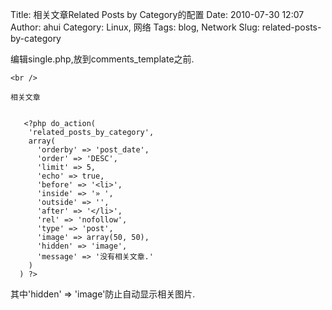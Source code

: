 Title: 相关文章Related Posts by Category的配置
Date: 2010-07-30 12:07
Author: ahui
Category: Linux, 网络
Tags: blog, Network
Slug: related-posts-by-category

编辑single.php,放到comments\_template之前.

~~~~ {.brush:php}
<br />

相关文章


   <?php do_action(
    'related_posts_by_category',
    array(
      'orderby' => 'post_date',
      'order' => 'DESC',
      'limit' => 5,
      'echo' => true,
      'before' => '<li>',
      'inside' => '» ',
      'outside' => '',
      'after' => '</li>',
      'rel' => 'nofollow',
      'type' => 'post',
      'image' => array(50, 50),
      'hidden' => 'image',
      'message' => '没有相关文章.'
    )
  ) ?>
~~~~

其中'hidden' =\> 'image'防止自动显示相关图片.
